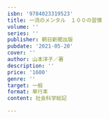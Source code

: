 ```yaml
---
isbn: '9784023319523'
title: 一流のメンタル　１００の習慣
volume: ''
series: ''
publisher: 朝日新聞出版
pubdate: '2021-05-20'
cover: ''
author: 山本洋子／著
description: ''
price: '1600'
genre: ''
target: 一般
format: 単行本
content: 社会科学総記

---
```

